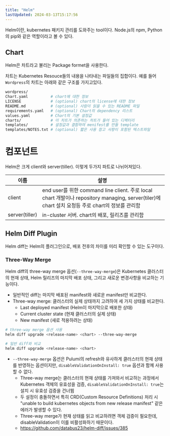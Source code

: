 ```yaml
---
title: "Helm"
lastUpdated: 2024-03-13T15:17:56
---
```


Helm이란, kubernetes 패키지 관리를 도와주는 tool이다.  Node.js의 npm, Python의 pip와 같은 역할이라고 볼 수 있다.

## Chart

Helm은 차트라고 불리는 Package formet을 사용한다.

차트는 Kubernetes Resouce들의 내용을 나타내는 파일들의 집합이다. 예를 들어 `Wordpress`의 차트는 아래와 같은 구조를 가지고있다.

```bash
wordpress/
Chart.yaml          # chart에 대한 정보
LICENSE             # (optional) chart의 license에 대한 정보
README.md           # (optional) 사람이 읽을 수 있는 README 파일
requirements.yaml   # (optional) Chart의 dependency 리스트
values.yaml         # Chart의 기본 설정값
charts/             # 이 차트가 의존하는 차트가 들어 있는 디렉터리
templates/          # 설정값과 결함하여 menifest를 만들 template
templates/NOTES.txt # (optional) 짧은 사용 참고 사항이 포함된 텍스트파일
```

# 컴포넌트

Helm은 크게 client와 server(tiller). 이렇게 두가지 파트로 나뉘어져있다.

|이름|설명|
|-|-|
|client|end user를 위한 command line client. 주로 local chart 개발이나 repository managing, server(tiler)에 chart 설치 요청등 주로 chart의 정보를 관리함|
|server(tiller)|in-cluster 서버. chart의 배포, 릴리즈를 관리함|

## Helm Diff Plugin

Helm diff는 Helm의 플러그인으로, 배포 전후의 차이를 미리 확인할 수 있는 도구이다.

### Three-Way Merge

Helm diff의 three-way merge 옵션(`--three-way-merge`)은 Kubernetes 클러스터의 현재 상태, Helm 릴리즈의 마지막 배포 상태, 그리고 새로운 변경사항을 비교하는 기능이다.

- 일반적인 diff는 마지막 배포된 manifest와 새로운 manifest만 비교한다.
- Three-way merge: 클러스터의 실제 상태까지 고려하여 세 가지 상태를 비교한다.
  - Last deployed manifest (Helm이 마지막으로 배포한 상태)
  - Current cluster state (현재 클러스터의 실제 상태)
  - New manifest (새로 적용하려는 상태)

```bash
# three-way merge 옵션 사용
helm diff upgrade <release-name> <chart> --three-way-merge

# 일반 diff와 비교
helm diff upgrade <release-name> <chart>
```

- `--three-way-merge` 옵션은 Pulumi의 refresh와 유사하게 클러스터의 현재 상태를 반영하는 옵션이지만, `disableValidationOnInstall: true` 옵션과 함께 사용할 수 없다.
  - Three-way merge는 클러스터의 현재 상태를 가져와서 비교하는 과정에서 Kubernetes 객체의 유효성을 검증, `disableValidationOnInstall: true`는 설치 시 유효성 검증을 건너뜀
  - 두 설정이 충돌하면서 특히 CRD(Custom Resource Definitions) 처리 시 "unable to build kubernetes objects from new release manifest" 같은 에러가 발생할 수 있다.
  - Three-way merge가 현재 상태를 읽고 비교하려면 객체 검증이 필요한데, disableValidation이 이를 비활성화하기 때문이다.
  - <https://github.com/databus23/helm-diff/issues/385>
